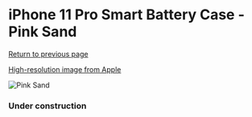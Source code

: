 # iPhone 11 Pro Smart Battery Case - Pink Sand

[Return to previous page](/iphone_11)

[High-resolution image from Apple](https://store.storeimages.cdn-apple.com/8756/as-images.apple.com/is/MWVN2?wid=4500&hei=4500&fmt=png)

<div style="width: 384px"><img src="/everyphone/MWVN2.png" alt="Pink Sand"></div>

### Under construction
